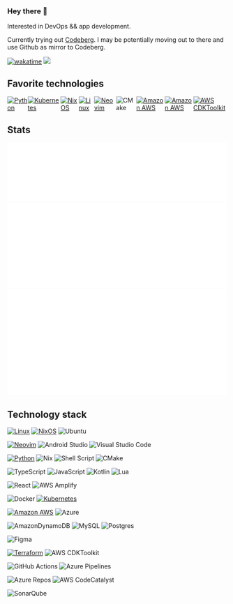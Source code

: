 ### Hey there 👋

Interested in DevOps && app development.

Currently trying out [Codeberg](https://codeberg.org/iliyan-kostov). I may be potentially moving out to there and use Github as mirror to Codeberg.

[![wakatime](https://wakatime.com/badge/user/018e2a18-2e73-490b-b61e-5510978a58fb.svg)](https://wakatime.com/@018e2a18-2e73-490b-b61e-5510978a58fb)
![](https://komarev.com/ghpvc/?username=IliyanKostov9)

## Favorite technologies

<div style="display: flex; align-items: center;">
    <a href="https://www.python.org/">
        <img src="https://upload.wikimedia.org/wikipedia/commons/c/c3/Python-logo-notext.svg" alt="Python" width="50">
    </a>
    <a href="https://kubernetes.io/">
        <img src="https://upload.wikimedia.org/wikipedia/commons/3/39/Kubernetes_logo_without_workmark.svg" alt="Kubernetes" width="50">
    </a>
    <a href="https://nixos.org/">
        <img src="https://nixos.org/logo/nixos-logo-only-hires.png" alt="NixOS" width="50">
    </a>
    <a href="https://www.linux.org/pages/download/">
        <img src="https://upload.wikimedia.org/wikipedia/commons/3/35/Tux.svg" alt="Linux" width="50">
    </a>
    <a href="https://neovim.io/">
        <img src="https://neovim.io/logos/neovim-mark-flat.png" alt="Neovim" width="50">
    </a>
    <img src="https://blog.ch0ww.fr/content/images/wordpress/2021/03/1200px-Breezeicons-apps-48-cmake.svg_.png" alt="CMake" width="50">
    <a href="https://aws.amazon.com/">
        <img src="https://upload.wikimedia.org/wikipedia/commons/9/93/Amazon_Web_Services_Logo.svg" alt="Amazon AWS" width="50">
    </a>
    <a href="https://aws.amazon.com/amplify/">
        <img src="https://ionicframeworkcom.cdn.prismic.io/ionicframeworkcom/d3576c2287f6fd34c80c31bccf81cd3149dafc08_aws-amplify.png" alt="Amazon AWS" width="50">
    </a>
    <a href="https://aws.amazon.com/cdk/">
    <img src="https://www.troydieter.com/images/aws-cdk.png" alt="AWS CDKToolkit" width="50">
        </a>
</div>

## Stats

<img src="/metrics.calendar.svg"/>
</br>
<img src="/metrics.repositories.pinned.svg"/>
</br>
<img src="/metrics.wakatime.svg"/>
</br>

## Technology stack

[![Linux](https://img.shields.io/badge/Linux-FCC624?style=for-the-badge&logo=linux&logoColor=black)](https://github.com/torvalds/linux)
[![NixOS](https://img.shields.io/badge/NixOS-5277C3?style=for-the-badge&logo=nixos&logoColor=white)](https://github.com/NixOS/nixpkgs)
![Ubuntu](https://img.shields.io/badge/Ubuntu-E95420?style=for-the-badge&logo=ubuntu&logoColor=white)

[![Neovim](https://img.shields.io/badge/NeoVim-%2357A143.svg?&style=for-the-badge&logo=neovim&logoColor=white)](https://github.com/AstroNvim/AstroNvim)
![Android Studio](https://img.shields.io/badge/android%20studio-346ac1?style=for-the-badge&logo=android%20studio&logoColor=white)
![Visual Studio Code](https://img.shields.io/badge/Visual%20Studio%20Code-0078d7.svg?style=for-the-badge&logo=visual-studio-code&logoColor=white)

[![Python](https://img.shields.io/badge/python-%2314354C.svg?style=for-the-badge&logo=python&logoColor=white)](https://github.com/python/cpython)
![Nix](https://img.shields.io/badge/NIX-5277C3.svg?style=for-the-badge&logo=NixOS&logoColor=white)
![Shell Script](https://img.shields.io/badge/shell_script-%23121011.svg?style=for-the-badge&logo=gnu-bash&logoColor=white)
![CMake](https://img.shields.io/badge/CMake-%23008FBA.svg?style=for-the-badge&logo=cmake&logoColor=white)
<!-- ![C#](https://img.shields.io/badge/c%23-%23239120.svg?style=for-the-badge&logo=csharp&logoColor=white) -->
![TypeScript](https://img.shields.io/badge/TypeScript-%23007ACC.svg?style=for-the-badge&logo=typescript&logoColor=white)
![JavaScript](https://img.shields.io/badge/javascript-%23323330.svg?style=for-the-badge&logo=javascript&logoColor=%23F7DF1E)
![Kotlin](https://img.shields.io/badge/kotlin-%237F52FF.svg?style=for-the-badge&logo=kotlin&logoColor=white)
![Lua](https://img.shields.io/badge/lua-%232C2D72.svg?style=for-the-badge&logo=lua&logoColor=white)
<!-- ![Java](https://img.shields.io/badge/java-%23ED8B00.svg?style=for-the-badge&logo=openjdk&logoColor=white) -->

<!-- ![Django](https://img.shields.io/badge/django-%23092E20.svg?style=for-the-badge&logo=django&logoColor=white) -->
<!-- ![Flask](https://img.shields.io/badge/flask-%23000.svg?style=for-the-badge&logo=flask&logoColor=white) -->
![React](https://img.shields.io/badge/react-%2320232a.svg?style=for-the-badge&logo=react&logoColor=%2361DAFB)
![AWS Amplify](https://img.shields.io/badge/AWS%20Amplify-FF9900?style=for-the-badge&logo=aws-amplify&logoColor=white)
<!-- ![.Net](https://img.shields.io/badge/.NET-5C2D91?style=for-the-badge&logo=.net&logoColor=white) -->
<!-- ![Spring](https://img.shields.io/badge/spring-%236DB33F.svg?style=for-the-badge&logo=spring&logoColor=white) -->

![Docker](https://img.shields.io/badge/docker-%230db7ed.svg?style=for-the-badge&logo=docker&logoColor=white)
[![Kubernetes](https://img.shields.io/badge/kubernetes-%23326ce5.svg?style=for-the-badge&logo=kubernetes&logoColor=white)](https://github.com/kubernetes/kubernetes)

[![Amazon AWS](https://img.shields.io/badge/Amazon_AWS-232F3E?style=for-the-badge&logo=amazon-aws&logoColor=white)](https://aws.amazon.com/)
![Azure](https://img.shields.io/badge/azure-%230072C6.svg?style=for-the-badge&logo=microsoftazure&logoColor=white)

![AmazonDynamoDB](https://img.shields.io/badge/Amazon%20DynamoDB-4053D6?style=for-the-badge&logo=Amazon%20DynamoDB&logoColor=white)
![MySQL](https://img.shields.io/badge/mysql-4479A1.svg?style=for-the-badge&logo=mysql&logoColor=white)
![Postgres](https://img.shields.io/badge/postgres-%23316192.svg?style=for-the-badge&logo=postgresql&logoColor=white)

![Figma](https://img.shields.io/badge/figma-%23F24E1E.svg?style=for-the-badge&logo=figma&logoColor=white)

[![Terraform](https://img.shields.io/badge/Terraform-7B42BC?style=for-the-badge&logo=terraform&logoColor=white)](https://github.com/hashicorp/terraform)
![AWS CDKToolkit](https://img.shields.io/badge/AWS%20CDKToolkit-FF9900?style=for-the-badge&logo=aws-codebuild&logoColor=white)
<!-- ![Ansible](https://img.shields.io/badge/ansible-%231A1918.svg?style=for-the-badge&logo=ansible&logoColor=white) -->

![GitHub Actions](https://img.shields.io/badge/github%20actions-%232671E5.svg?style=for-the-badge&logo=githubactions&logoColor=white)
![Azure Pipelines](https://img.shields.io/badge/Azure%20Pipelines-2560E0?style=for-the-badge&logo=azure-pipelines&logoColor=white)

![Azure Repos](https://img.shields.io/badge/Azure%20Repos-2560E0?style=for-the-badge&logo=azure-devops&logoColor=white)
![AWS CodeCatalyst](https://img.shields.io/badge/AWS%20CodeCatalyst-FF9900?style=for-the-badge&logo=aws-codebuild&logoColor=white)
<!-- ![Jenkins](https://img.shields.io/badge/jenkins-%232C5263.svg?style=for-the-badge&logo=jenkins&logoColor=white) -->
<!-- ![Grafana](https://img.shields.io/badge/grafana-%23F46800.svg?style=for-the-badge&logo=grafana&logoColor=white) -->
![SonarQube](https://img.shields.io/badge/SonarQube-black?style=for-the-badge&logo=sonarqube&logoColor=4E9BCD)
